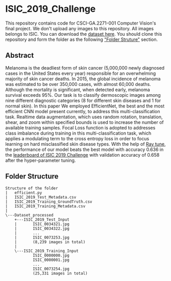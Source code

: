 # ISIC_2019_Challenge
This repository contains code for CSCI-GA.2271-001 Computer Vision's final project. We don't upload any images to this repository. All images belongs to ISIC. You can download the [dataset here](https://link-url-here.org). You should clone this repository and form the folder as the following ["Folder Struture"](https://github.com/SiyiSun99/ISIC_2019_Challenge/blob/main/README.md#folder-structure) section.  

## Abstract 
Melanoma is the deadliest form of skin cancer (5,000,000 newly diagnosed cases in the United States every year) responsible for an overwhelming majority of skin cancer deaths. In 2015, the global incidence of melanoma was estimated to be over 350,000 cases, with almost 60,000 deaths. Although the mortality is significant, when detected early, melanoma survival exceeds 95\%. Our task is to classify dermoscopic images among nine different diagnostic categories (8 for different skin diseases and 1 for normal skin). In this paper We employed EfficientNet, the best and the most efficient CNN model present currently, to address this multi-classification task. Realtime data augmentation, which uses random rotation, translation, shear, and zoom within specified bounds is used to increase the number of available training samples. Focal Loss function is adopted to addresses class imbalance during training in this multi-classification task, which applies a modulating term to the cross entropy loss in order to focus learning on hard misclassified skin disease types. With the help of [Ray tune](https://docs.ray.io/en/latest/tune/index.html), the performance of our model beats the best model with accuracy 0.636 in the [leaderboard of ISIC 2019 Challenge](https://challenge.isic-archive.com/leaderboards/2019/) with validation accuracy of 0.658 after the hyper-parameter tuning.

## Folder Structure
```
Structure of the folder
|   efficient.py
|   ISIC_2019_Test_Metadata.csv
|   ISIC_2019_Training_GroundTruth.csv
|   ISIC_2019_Training_Metadata.csv
|   
\---Dataset_processed
    +---ISIC_2019_Test_Input
    |       ISIC_0034321.jpg
    |       ISIC_0034322.jpg
    |       ...
    |       ISIC_0073253.jpg
    |       (8,239 images in total)
    |       
    \---ISIC_2019_Training_Input
            ISIC_0000000.jpg
            ISIC_0000001.jpg
            ...
            ISIC_0073254.jpg
            (25,331 images in total)
```
            
